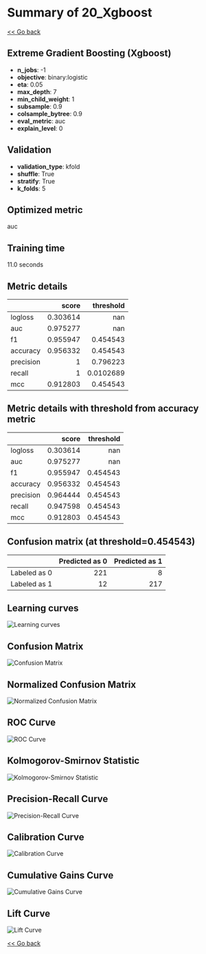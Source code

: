 # Summary of 20_Xgboost

[<< Go back](../README.md)


## Extreme Gradient Boosting (Xgboost)
- **n_jobs**: -1
- **objective**: binary:logistic
- **eta**: 0.05
- **max_depth**: 7
- **min_child_weight**: 1
- **subsample**: 0.9
- **colsample_bytree**: 0.9
- **eval_metric**: auc
- **explain_level**: 0

## Validation
 - **validation_type**: kfold
 - **shuffle**: True
 - **stratify**: True
 - **k_folds**: 5

## Optimized metric
auc

## Training time

11.0 seconds

## Metric details
|           |    score |   threshold |
|:----------|---------:|------------:|
| logloss   | 0.303614 | nan         |
| auc       | 0.975277 | nan         |
| f1        | 0.955947 |   0.454543  |
| accuracy  | 0.956332 |   0.454543  |
| precision | 1        |   0.796223  |
| recall    | 1        |   0.0102689 |
| mcc       | 0.912803 |   0.454543  |


## Metric details with threshold from accuracy metric
|           |    score |   threshold |
|:----------|---------:|------------:|
| logloss   | 0.303614 |  nan        |
| auc       | 0.975277 |  nan        |
| f1        | 0.955947 |    0.454543 |
| accuracy  | 0.956332 |    0.454543 |
| precision | 0.964444 |    0.454543 |
| recall    | 0.947598 |    0.454543 |
| mcc       | 0.912803 |    0.454543 |


## Confusion matrix (at threshold=0.454543)
|              |   Predicted as 0 |   Predicted as 1 |
|:-------------|-----------------:|-----------------:|
| Labeled as 0 |              221 |                8 |
| Labeled as 1 |               12 |              217 |

## Learning curves
![Learning curves](learning_curves.png)
## Confusion Matrix

![Confusion Matrix](confusion_matrix.png)


## Normalized Confusion Matrix

![Normalized Confusion Matrix](confusion_matrix_normalized.png)


## ROC Curve

![ROC Curve](roc_curve.png)


## Kolmogorov-Smirnov Statistic

![Kolmogorov-Smirnov Statistic](ks_statistic.png)


## Precision-Recall Curve

![Precision-Recall Curve](precision_recall_curve.png)


## Calibration Curve

![Calibration Curve](calibration_curve_curve.png)


## Cumulative Gains Curve

![Cumulative Gains Curve](cumulative_gains_curve.png)


## Lift Curve

![Lift Curve](lift_curve.png)



[<< Go back](../README.md)

